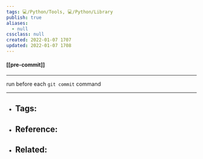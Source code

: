 ```yaml
---
tags: 💻️/Python/Tools, 💻️/Python/Library
publish: true
aliases:
  - null
cssclass: null
created: 2022-01-07 1707
updated: 2022-01-07 1708
---
```


#### [[pre-commit]]

---

run before each `git commit` command

---

- Tags: 
	- 
- Reference:
	- 
- Related:
	- 
